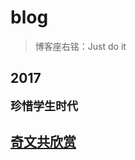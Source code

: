 # blog

> 博客座右铭：Just do it

## 2017
<font size=4><b>珍惜学生时代</b></font>

## [奇文共欣赏](https://github.com/wksmile/blog/issues/1)

